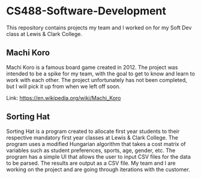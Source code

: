 # CS488-Software-Development
This repository contains projects my team and I worked on for my Soft Dev class at Lewis &amp; Clark College.

## Machi Koro
Machi Koro is a famous board game created in 2012. The project was intended to be a spike for my team, with the goal to get to know and learn to work with each other.
The project unfortunately has not been completed, but I will pick it up from when we left off soon. 

Link: https://en.wikipedia.org/wiki/Machi_Koro


## Sorting Hat
Sorting Hat is a program created to allocate first year students to their respective mandatory first year classes at Lewis & Clark College.
The program uses a modified Hungarian algorithm that takes a cost matrix of variables such as student preferences, sports, age, gender, etc.
The program has a simple UI that allows the user to input CSV files for the data to be parsed. The results are output as a CSV file.
My team and I are working on the project and are going through iterations with the customer.
